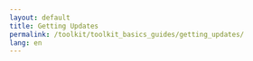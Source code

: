 ```yaml
---
layout: default
title: Getting Updates
permalink: /toolkit/toolkit_basics_guides/getting_updates/
lang: en
---
```

